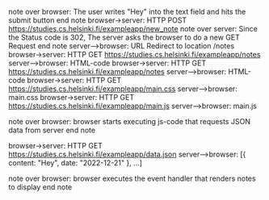 note over browser:
The user writes "Hey" into the text field
and hits the submit button
end note 
browser->server: HTTP POST https://studies.cs.helsinki.fi/exampleapp/new_note
note over server:
Since the Status code is 302, The server asks the 
browser to do a new GET Request
end note 
server-->browser: URL Redirect to location /notes
browser->server: HTTP GET https://studies.cs.helsinki.fi/exampleapp/notes
server-->browser: HTML-code
browser->server: HTTP GET https://studies.cs.helsinki.fi/exampleapp/notes
server-->browser: HTML-code
browser->server: HTTP GET https://studies.cs.helsinki.fi/exampleapp/main.css
server-->browser: main.css
browser->server: HTTP GET https://studies.cs.helsinki.fi/exampleapp/main.js
server-->browser: main.js

note over browser:
browser starts executing js-code
that requests JSON data from server 
end note

browser->server: HTTP GET https://studies.cs.helsinki.fi/exampleapp/data.json
server-->browser: [{ content: "Hey", date: "2022-12-21" }, ...]

note over browser:
browser executes the event handler
that renders notes to display
end note

